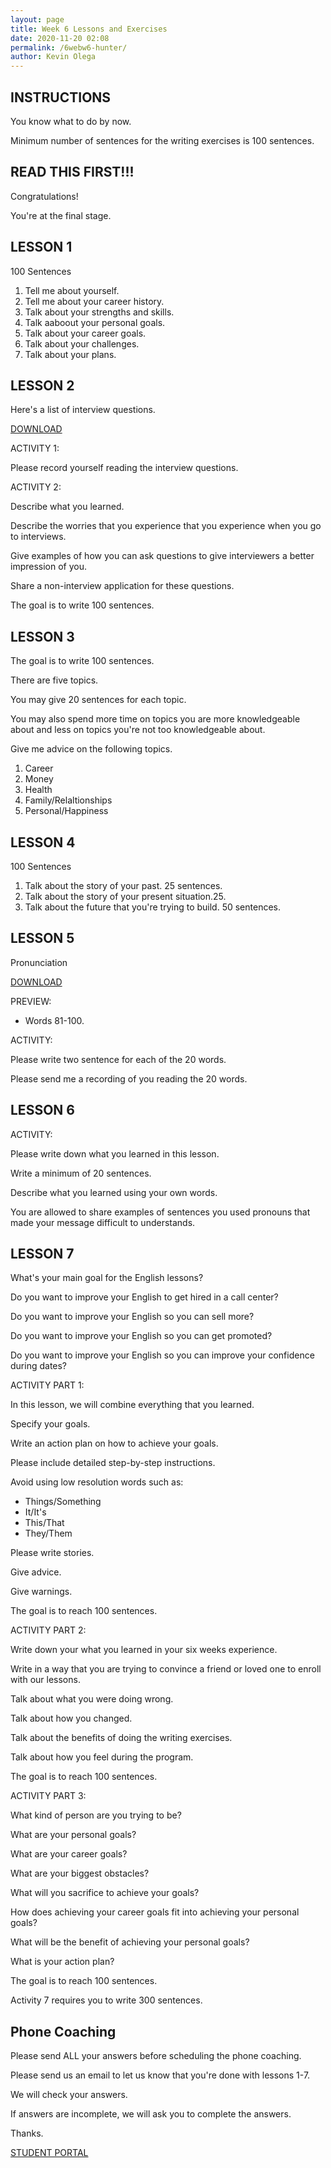 ```yaml
--- 
layout: page
title: Week 6 Lessons and Exercises
date: 2020-11-20 02:08
permalink: /6webw6-hunter/ 
author: Kevin Olega 
--- 
```

## INSTRUCTIONS

You know what to do by now.

Minimum number of sentences for the writing exercises is 100 sentences.

## READ THIS FIRST!!!

Congratulations!

You're at the final stage.


## LESSON 1

100 Sentences

1. Tell me about yourself.
2. Tell me about your career history.
3. Talk about your strengths and skills.
4. Talk aaboout your personal goals.
5. Talk about your career goals.
6. Talk about your challenges.
7. Talk about your plans.


## LESSON 2

Here's a list of interview questions. 

[DOWNLOAD](https://drive.google.com/file/d/1QCDE4y0V2FciswA7kRrCMKsWyWdUk7T-/view?usp=sharing)

ACTIVITY 1: 

Please record yourself reading the interview questions.

ACTIVITY 2:

Describe what you learned.

Describe the worries that you experience that you experience when you go to interviews.

Give examples of how you can ask questions to give interviewers a better impression of you.

Share a non-interview application for these questions.

The goal is to write 100 sentences.

## LESSON 3 

The goal is to write 100 sentences.

There are five topics.

You may give 20 sentences for each topic.

You may also spend more time on topics you are more knowledgeable about and less on topics you're not too knowledgeable about.

Give me advice on the following topics.

1. Career
2. Money
3. Health
4. Family/Relaltionships
5. Personal/Happiness


## LESSON 4 

100 Sentences

1. Talk about the story of your past. 25 sentences.
2. Talk about the story of your present situation.25.
3. Talk about the future that you're trying to build. 50 sentences.


## LESSON 5

Pronunciation

[DOWNLOAD](https://drive.google.com/file/d/1UE0H2P4qB69wpbJJa57ErCIbxAZHZie4/view?usp=sharing)

PREVIEW:

- Words 81-100.

ACTIVITY:

Please write two sentence for each of the 20 words.

Please send me a recording of you reading the 20 words.


## LESSON 6

ACTIVITY:

Please write down what you learned in this lesson.

Write a minimum of 20 sentences.

Describe what you learned using your own words.

You are allowed to share examples of sentences you used pronouns that made your message difficult to understands.

## LESSON 7

What's your main goal for the English lessons?

Do you want to improve your English to get hired in a call center?

Do you want to improve your English so you can sell more?

Do you want to improve your English so you can get promoted?

Do you want to improve your English so you can improve your confidence during dates?

ACTIVITY PART 1:

In this lesson, we will combine everything that you learned.

Specify your goals.

Write an action plan on how to achieve your goals.

Please include detailed step-by-step instructions.

Avoid using low resolution words such as:

- Things/Something
- It/It's
- This/That
- They/Them

Please write stories.

Give advice.

Give warnings.

The goal is to reach 100 sentences.

ACTIVITY PART 2:

Write down your what you learned in your six weeks experience.

Write in a way that you are trying to convince a friend or loved one to enroll with our lessons.

Talk about what you were doing wrong.

Talk about how you changed.

Talk about the benefits of doing the writing exercises.

Talk about how you feel during the program.

The goal is to reach 100 sentences.

ACTIVITY PART 3:

What kind of person are you trying to be?

What are your personal goals?

What are your career goals?

What are your biggest obstacles?

What will you sacrifice to achieve your goals?

How does achieving your career goals fit into achieving your personal goals?

What will be the benefit of achieving your personal goals?

What is your action plan?

The goal is to reach 100 sentences.

Activity 7 requires you to write 300 sentences.


## Phone Coaching

Please send ALL your answers before scheduling the phone coaching.

Please send us an email to let us know that you're done with lessons 1-7.

We will check your answers.

If answers are incomplete, we will ask you to complete the answers.

Thanks.

<a href="https://callcentertrainingtips.com/6webstudent/" class="button focus">STUDENT PORTAL</a>

